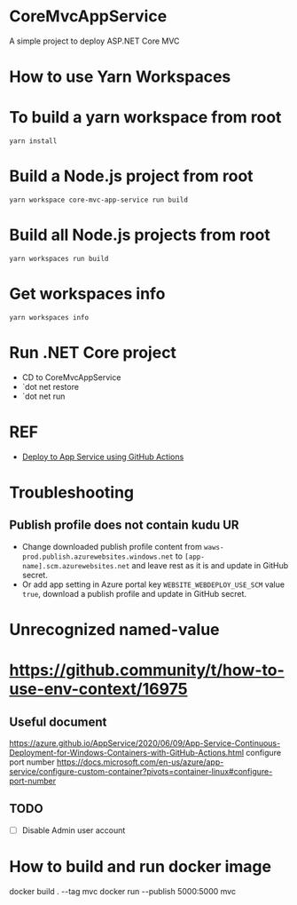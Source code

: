 # CoreMvcAppService
A simple project to deploy ASP.NET Core MVC

# How to use Yarn Workspaces 

# To build a yarn workspace from root
```
yarn install
```

# Build a Node.js project from root
```
yarn workspace core-mvc-app-service run build
```

# Build all Node.js projects from root
```
yarn workspaces run build
```

# Get workspaces info
```
yarn workspaces info
```


# Run .NET Core project
- CD to CoreMvcAppService
- `dot net restore
- `dot net run

# REF
- [Deploy to App Service using GitHub Actions](https://docs.microsoft.com/en-us/azure/app-service/deploy-github-actions?tabs=applevel)

# Troubleshooting
## Publish profile does not contain kudu UR
- Change downloaded publish profile content from `waws-prod.publish.azurewebsites.windows.net` to `[app-name].scm.azurewebsites.net` and leave rest as it is and update in GitHub secret.
- Or add app setting in Azure portal key `WEBSITE_WEBDEPLOY_USE_SCM` value `true`, download a publish profile and update in GitHub secret.

# Unrecognized named-value
# https://github.community/t/how-to-use-env-context/16975

## Useful document
 https://azure.github.io/AppService/2020/06/09/App-Service-Continuous-Deployment-for-Windows-Containers-with-GitHub-Actions.html
 configure port number
https://docs.microsoft.com/en-us/azure/app-service/configure-custom-container?pivots=container-linux#configure-port-number

## TODO
- [ ] Disable Admin user account

# How to build and run docker image
docker build . --tag mvc
docker run --publish 5000:5000 mvc
